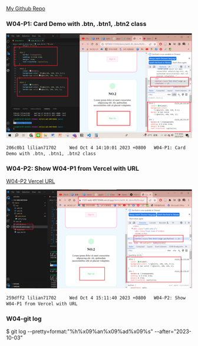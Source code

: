 [My Github Repo](https://github.com/lilian71702/1121-web-409730446)

### W04-P1: Card Demo with .btn, .btn1, .btn2 class
 
 ![](w04-p1.png)

```
206c0b1 lilian71702     Wed Oct 4 14:10:01 2023 +0800   W04-P1: Card Demo with .btn, .btn1, .btn2 class
```

### W04-P2: Show W04-P1 from Vercel with URL
[W04-P2 Vercel URL](https://1121-web-409730446.vercel.app/demo/w04_46_demo%20copy/)

![](w04-p2.png)

```
259dff2 lilian71702     Wed Oct 4 15:11:40 2023 +0800   W04-P2: Show W04-P1 from Vercel with URL

```
### W04-git log

$ git log --pretty=format:"%h%x09%an%x09%ad%x09%s" --after="2023-10-03"



